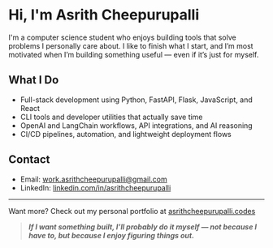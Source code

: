 # Hi, I'm Asrith Cheepurupalli

I'm a computer science student who enjoys building tools that solve problems I personally care about. I like to finish what I start, and I’m most motivated when I’m building something useful — even if it’s just for myself.

## What I Do

- Full-stack development using Python, FastAPI, Flask, JavaScript, and React
- CLI tools and developer utilities that actually save time
- OpenAI and LangChain workflows, API integrations, and AI reasoning
- CI/CD pipelines, automation, and lightweight deployment flows

## Contact

- Email: [work.asrithcheepurupalli@gmail.com](mailto:work.asrithcheepurupalli@gmail.com)
- LinkedIn: [linkedin.com/in/asrithcheepurupalli](https://linkedin.com/in/asrithcheepurupalli)

---
Want more? Check out my personal portfolio at [asrithcheepurupalli.codes](https://asrithcheepurupalli.codes)

> **_If I want something built, I’ll probably do it myself — not because I have to, but because I enjoy figuring things out._**


<!---
asrithcheepurupalli/asrithcheepurupalli is a ✨ special ✨ repository because its `README.md` (this file) appears on your GitHub profile.
You can click the Preview link to take a look at your changes.
--->
